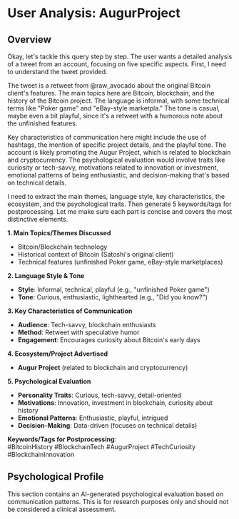 # User Analysis: AugurProject

## Overview

<think>
Okay, let's tackle this query step by step. The user wants a detailed analysis of a tweet from an account, focusing on five specific aspects. First, I need to understand the tweet provided.

The tweet is a retweet from @raw_avocado about the original Bitcoin client's features. The main topics here are Bitcoin, blockchain, and the history of the Bitcoin project. The language is informal, with some technical terms like "Poker game" and "eBay-style marketpla." The tone is casual, maybe even a bit playful, since it's a retweet with a humorous note about the unfinished features.

Key characteristics of communication here might include the use of hashtags, the mention of specific project details, and the playful tone. The account is likely promoting the Augur Project, which is related to blockchain and cryptocurrency. The psychological evaluation would involve traits like curiosity or tech-savvy, motivations related to innovation or investment, emotional patterns of being enthusiastic, and decision-making that's based on technical details.

I need to extract the main themes, language style, key characteristics, the ecosystem, and the psychological traits. Then generate 5 keywords/tags for postprocessing. Let me make sure each part is concise and covers the most distinctive elements.
</think>

**1. Main Topics/Themes Discussed**  
- Bitcoin/Blockchain technology  
- Historical context of Bitcoin (Satoshi's original client)  
- Technical features (unfinished Poker game, eBay-style marketplaces)  

**2. Language Style & Tone**  
- **Style**: Informal, technical, playful (e.g., "unfinished Poker game")  
- **Tone**: Curious, enthusiastic, lighthearted (e.g., "Did you know?")  

**3. Key Characteristics of Communication**  
- **Audience**: Tech-savvy, blockchain enthusiasts  
- **Method**: Retweet with speculative humor  
- **Engagement**: Encourages curiosity about Bitcoin's early days  

**4. Ecosystem/Project Advertised**  
- **Augur Project** (related to blockchain and cryptocurrency)  

**5. Psychological Evaluation**  
- **Personality Traits**: Curious, tech-savvy, detail-oriented  
- **Motivations**: Innovation, investment in blockchain, curiosity about history  
- **Emotional Patterns**: Enthusiastic, playful, intrigued  
- **Decision-Making**: Data-driven (focuses on technical details)  

**Keywords/Tags for Postprocessing**:  
#BitcoinHistory #BlockchainTech #AugurProject #TechCuriosity #BlockchainInnovation

## Psychological Profile

This section contains an AI-generated psychological evaluation based on communication patterns. This is for research purposes only and should not be considered a clinical assessment.